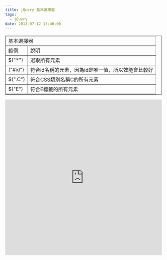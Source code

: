 ```yaml
---
title: jQuery 基本選擇器
tags:
  - jQuery
date: 2013-07-12 13:46:00
---
```


<div><table border="1">                <tbody><tr>                        <td colspan="2">基本選擇器</td>                    </tr><tr>                        <td>範例</td>                        <td>說明</td>                    </tr><tr>                        <td>$("*")</td>                        <td>選取所有元素</td>                    </tr><tr>                        <td>("#id")</td>                        <td>符合id名稱的元素，因為id是唯一值，所以效能會比較好</td>                    </tr><tr>                        <td>$(".C")</td>                        <td>符合CSS類別名稱C的所有元素</td>                    </tr><tr>                        <td>$("E")</td>                        <td>符合E標籤的所有元素</td>                    </tr></tbody>            </table></div>
<div><iframe allowfullscreen="allowfullscreen" frameborder="0" height="500" src="http://jsfiddle.net/v8Y2Z/embedded/js,html,result/presentation" width="100%"></iframe> <div></div></div>
